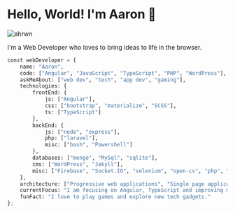 # Hello, World! I'm Aaron 👋

<p align="left"> <img src="https://komarev.com/ghpvc/?username=ahrwn&label=Profile%20views&color=0e75b6&style=flat" alt="ahrwn" /> </p>

I'm a Web Developer who loves to bring ideas to life in the browser.

```python
const webDeveloper = {
    name: "Aaron",
    code: ["Angular", "JavaScript", "TypeScript", "PHP", "WordPress"],
    askMeAbout: ["web dev", "tech", "app dev", "gaming"],
    technologies: {
        frontEnd: {
            js: ["Angular"],
            css: ["bootstrap", "materialize", "SCSS"],
            ts: ["TypeScript"]
        },
        backEnd: {
            js: ["node", "express"],
            php: ["laravel"],
            misc: ["bash", "Powershell"]
        },
        databases: ["mongo", "MySql", "sqlite"],
        cms: ["WordPress", "Jekyll"],
        misc: ["Firebase", "Socket.IO", "selenium", "open-cv", "php", "SuiteCRM"]
    },
    architecture: ["Progressive web applications", "Single page applications"],
    currentFocus: "I am focusing on Angular, TypeScript and improving my documentation skills",
    funFact: "I love to play games and explore new tech gadgets."
};
